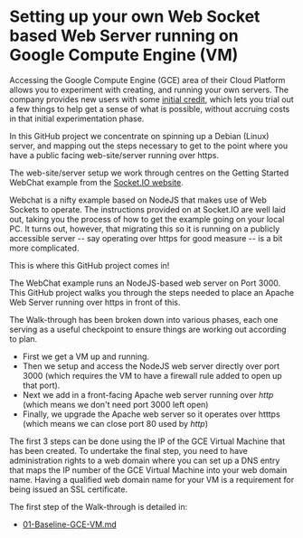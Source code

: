 # Setting up your own Web Socket based Web Server running on Google Compute Engine (VM)

Accessing the Google Compute Engine (GCE) area of their Cloud Platform
allows you to experiment with creating, and running your own servers.  The
company provides new users with some [initial
credit](https://cloud.google.com/free), which lets you trial out a few
things to help get a sense of what is possible, without accruing costs
in that initial experimentation phase.

In this GitHub project we concentrate on spinning up a Debian (Linux)
server, and mapping out the steps necessary to get to the point where you
have a public facing web-site/server running over https.

The web-site/server setup we work through centres on the Getting Started
WebChat example from the [Socket.IO
website](https://socket.io/get-started/chat).

Webchat is a nifty example based on NodeJS that makes use of Web Sockets to
operate.  The instructions provided on at Socket.IO are well laid out,
taking you the process of how to get the example going on your local PC.
It turns out, however, that migrating this so it is running on a publicly
accessible server -- say operating over https for good measure -- is a bit
more complicated.

This is where this GitHub project comes in!

The WebChat example runs an NodeJS-based web server on Port 3000.  This
GitHub project walks you through the steps needed to place an Apache
Web Server running over https in front of this.

The Walk-through has been broken down into various phases, each one
serving as a useful checkpoint to ensure things are working out
according to plan.

  * First we get a VM up and running.
  * Then we setup and access the NodeJS web server directly over port 3000
(which requires the VM to have a firewall rule added to open
up that port).
  * Next we add in a front-facing Apache web server running over
  _http_ (which means we don't need port 3000 left open)
  * Finally, we upgrade the Apache web server so it operates
  over htttps (which means we can close port 80 used by _http_)


The first 3 steps can be done using the IP of the GCE Virtual Machine that
has been created.  To undertake the final step, you need to have
administration rights to a web domain where you can set up a DNS entry that
maps the IP number of the GCE Virtual Machine into your web domain name.
Having a qualified web domain name for your VM is a requirement for being
issued an SSL certificate.

The first step of the Walk-through is detailed in:

  * [01-Baseline-GCE-VM.md](./01-Baseline-GCE-VM.md)


